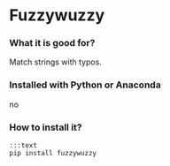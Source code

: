 
# Fuzzywuzzy

### What it is good for?

Match strings with typos.

### Installed with Python or Anaconda

no

### How to install it?

    :::text
    pip install fuzzywuzzy
